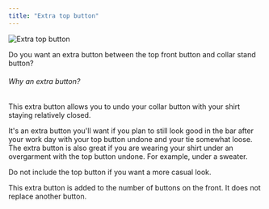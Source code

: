 ```yaml
---
title: "Extra top button"
---
```


![Extra top button](extratopbutton.svg)

Do you want an extra button between the top front button and collar stand button?

<Note>

###### Why an extra button?

This extra button allows you to undo your collar button with your shirt staying relatively closed.

It's an extra button you'll want if you plan to still look good in the bar after your work day with your top button undone and your tie somewhat loose.
The extra button is also great if you are wearing your shirt under an overgarment with the top button undone. For example, under a sweater.

Do not include the top button if you want a more casual look.

This extra button is added to the number of buttons on the front. It does not replace another button.

</Note>




